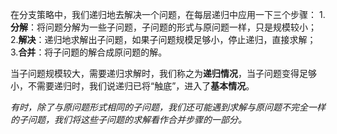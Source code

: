 
在分支策略中，我们递归地去解决一个问题，在每层递归中应用一下三个步骤：
1.**分解**：将问题分解为一些子问题，子问题的形式与原问题一样，只是规模较小；
2.**解决**：递归地求解出子问题，如果子问题规模足够小，停止递归，直接求解；
3.**合并**：将子问题的解合成原问题的解。

当子问题规模较大，需要递归求解时，我们称之为**递归情况**，当子问题变得足够小，不需要递归时，我们说递归已将“触底”，进入了**基本情况**。

*有时，除了与原问题形式相同的子问题，我们还可能遇到求解与原问题不完全一样的子问题，我们将这些子问题的求解看作合并步骤的一部分。*


